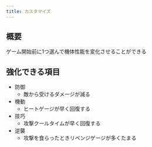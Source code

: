 ```yaml
---
title: カスタマイズ
---
```


## 概要
ゲーム開始前に1つ選んで機体性能を変化させることができる

## 強化できる項目
* 防御
    * 敵から受けるダメージが減る
* 機動
    * ヒートゲージが早く回復する
* 技巧
    * 攻撃クールタイムが早く回復する
* 逆襲
    * 攻撃を食らったときリベンジゲージが多くたまる